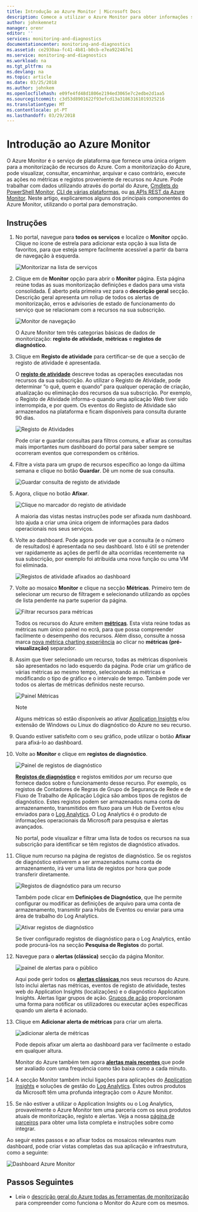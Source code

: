 ```yaml
---
title: Introdução ao Azure Monitor | Microsoft Docs
description: Comece a utilizar o Azure Monitor para obter informações sobre o funcionamento dos seus recursos e tomar medidas com base nos dados.
author: johnkemnetz
manager: orenr
editor: ''
services: monitoring-and-diagnostics
documentationcenter: monitoring-and-diagnostics
ms.assetid: ce2930aa-fc41-4b81-b0cb-e7ea922467e1
ms.service: monitoring-and-diagnostics
ms.workload: na
ms.tgt_pltfrm: na
ms.devlang: na
ms.topic: article
ms.date: 03/25/2018
ms.author: johnkem
ms.openlocfilehash: e09fe4fd48d1806e2194ed3065e7c2edbe2d1aa5
ms.sourcegitcommit: c3d53d8901622f93efcd13a31863161019325216
ms.translationtype: MT
ms.contentlocale: pt-PT
ms.lasthandoff: 03/29/2018
---
```

# <a name="get-started-with-azure-monitor"></a>Introdução ao Azure Monitor
O Azure Monitor é o serviço de plataforma que fornece uma única origem para a monitorização de recursos do Azure. Com a monitorização do Azure, pode visualizar, consultar, encaminhar, arquivar e caso contrário, execute as ações no métricas e registos proveniente de recursos no Azure. Pode trabalhar com dados utilizando através do portal do Azure, [Cmdlets do PowerShell Monitor](insights-powershell-samples.md), [CLI de várias plataformas](insights-cli-samples.md), ou [as APIs REST da Azure Monitor](https://msdn.microsoft.com/library/dn931943.aspx). Neste artigo, explicaremos alguns dos principais componentes do Azure Monitor, utilizando o portal para demonstração.

## <a name="walkthrough"></a>Instruções
1. No portal, navegue para **todos os serviços** e localize o **Monitor** opção. Clique no ícone de estrela para adicionar esta opção à sua lista de favoritos, para que esteja sempre facilmente acessível a partir da barra de navegação à esquerda.

    ![Monitorizar na lista de serviços](./media/monitoring-get-started/monitor-more-services.png)
2. Clique em de **Monitor** opção para abrir o **Monitor** página. Esta página reúne todas as suas monitorização definições e dados para uma vista consolidada. É aberto pela primeira vez para o **descrição geral** secção. Descrição geral apresenta um rollup de todos os alertas de monitorização, erros e advisories de estado de funcionamento do serviço que se relacionam com a recursos na sua subscrição.  

    ![Monitor de navegação](./media/monitoring-get-started/monitor-blade-nav.png)

    O Azure Monitor tem três categorias básicas de dados de monitorização: **registo de atividade**, **métricas** e **registos de diagnóstico**.
3. Clique em **Registo de atividade** para certificar-se de que a secção de registo de atividade é apresentada.

    O [**registo de atividade**](monitoring-overview-activity-logs.md) descreve todas as operações executadas nos recursos da sua subscrição. Ao utilizar o Registo de Atividade, pode determinar “o quê, quem e quando” para qualquer operação de criação, atualização ou eliminação dos recursos da sua subscrição. Por exemplo, o Registo de Atividade informa-o quando uma aplicação Web tiver sido interrompida, e por quem. Os eventos do Registo de Atividade são armazenados na plataforma e ficam disponíveis para consulta durante 90 dias.

    ![Registo de Atividades](./media/monitoring-get-started/monitor-act-log-blade.png)
    
    Pode criar e guardar consultas para filtros comuns, e afixar as consultas mais importantes num dashboard do portal para saber sempre se ocorreram eventos que correspondem os critérios.
4. Filtre a vista para um grupo de recursos específico ao longo da última semana e clique no botão **Guardar**. Dê um nome de sua consulta. 

    ![Guardar consulta de registo de atividade](./media/monitoring-get-started/monitor-act-log-save.png)
5. Agora, clique no botão **Afixar**.

    ![Clique no marcador do registo de atividade](./media/monitoring-get-started/monitor-act-log-pin.png)

    A maioria das vistas nestas instruções pode ser afixada num dashboard. Isto ajuda a criar uma única origem de informações para dados operacionais nos seus serviços.
6. Volte ao dashboard. Pode agora pode ver que a consulta (e o número de resultados) é apresentada no seu dashboard. Isto é útil se pretender ver rapidamente as ações de perfil de alta ocorridas recentemente na sua subscrição, por exemplo foi atribuída uma nova função ou uma VM foi eliminada.

    ![Registos de atividade afixados ao dashboard](./media/monitoring-get-started/monitor-act-log-db.png)
7. Volte ao mosaico **Monitor** e clique na secção **Métricas**. Primeiro tem de selecionar um recurso de filtragem e selecionando utilizando as opções de lista pendente na parte superior da página.

    ![Filtrar recursos para métricas](./media/monitoring-get-started/monitor-met-filter.png)

    Todos os recursos do Azure emitem [**métricas**](monitoring-overview-metrics.md). Esta vista reúne todas as métricas num único painel no ecrã, para que possa compreender facilmente o desempenho dos recursos. Além disso, consulte a nossa marca [nova métrica charting experiência](https://aka.ms/azuremonitor/new-metrics-charts) ao clicar no **métricas (pré-visualização)** separador.
8. Assim que tiver selecionado um recurso, todas as métricas disponíveis são apresentados no lado esquerdo da página. Pode criar um gráfico de várias métricas ao mesmo tempo, selecionando as métricas e modificando o tipo de gráfico e o intervalo de tempo. Também pode ver todos os alertas de métricas definidos neste recurso.

    ![Painel Métricas](./media/monitoring-get-started/monitor-metric-blade.png)

   > [!NOTE]
   > Alguns métricas só estão disponíveis ao ativar [Application Insights](../application-insights/app-insights-overview.md) e/ou extensão de Windows ou Linux do diagnóstico do Azure no seu recurso.
   >
   >
9. Quando estiver satisfeito com o seu gráfico, pode utilizar o botão **Afixar** para afixá-lo ao dashboard.
10. Volte ao **Monitor** e clique em **registos de diagnóstico**.

    ![Painel de registos de diagnóstico](./media/monitoring-get-started/monitor-diaglogs-blade.png)

    [**Registos de diagnóstico**](monitoring-overview-of-diagnostic-logs.md) e registos emitidos *por* um recurso que fornece dados sobre o funcionamento desse recurso. Por exemplo, os registos de Contadores de Regras de Grupo de Segurança de Rede e de Fluxo de Trabalho de Aplicação Lógica são ambos tipos de registos de diagnóstico. Estes registos podem ser armazenados numa conta de armazenamento, transmitidos em fluxo para um Hub de Eventos e/ou enviados para o [Log Analytics](../log-analytics/log-analytics-overview.md). O Log Analytics é o produto de informações operacionais da Microsoft para pesquisa e alertas avançados.

    No portal, pode visualizar e filtrar uma lista de todos os recursos na sua subscrição para identificar se têm registos de diagnóstico ativados.
11. Clique num recurso na página de registos de diagnóstico. Se os registos de diagnóstico estiverem a ser armazenados numa conta de armazenamento, irá ver uma lista de registos por hora que pode transferir diretamente.

    ![Registos de diagnóstico para um recurso](./media/monitoring-get-started/monitor-diaglogs-detail.png)

    Também pode clicar em **Definições de Diagnóstico**, que lhe permite configurar ou modificar as definições de arquivo para uma conta de armazenamento, transmitir para Hubs de Eventos ou enviar para uma área de trabalho do Log Analytics.

    ![Ativar registos de diagnóstico](./media/monitoring-get-started/monitor-diaglogs-enable.png)

    Se tiver configurado registos de diagnóstico para o Log Analytics, então pode procurá-los na secção **Pesquisa de Registos** do portal.
12. Navegue para o **alertas (clássica)** secção da página Monitor.

    ![painel de alertas para o público](./media/monitoring-get-started/monitor-alerts-nopp.png)

    Aqui pode gerir todos os [ **alertas clássicas** ](monitoring-overview-alerts.md) nos seus recursos do Azure. Isto inclui alertas nas métricas, eventos de registo de atividade, testes web do Application Insights (localizações) e o diagnóstico Application Insights. Alertas ligar grupos de ação. [Grupos de ação](monitoring-action-groups.md) proporcionam uma forma para notificar os utilizadores ou executar ações específicas quando um alerta é acionado. 
    
13. Clique em **Adicionar alerta de métricas** para criar um alerta.

    ![adicionar alerta de métricas](./media/monitoring-get-started/monitor-alerts-add.png)

    Pode depois afixar um alerta ao dashboard para ver facilmente o estado em qualquer altura.

    Monitor do Azure também tem agora [ **alertas mais recentes** ](https://aka.ms/azuremonitor/near-real-time-alerts) que pode ser avaliado com uma frequência como tão baixa como a cada minuto.
    
14. A secção Monitor também inclui ligações para aplicações do [Application Insights](../application-insights/app-insights-overview.md) e soluções de gestão do [Log Analytics](../log-analytics/log-analytics-overview.md). Estes outros produtos da Microsoft têm uma profunda integração com o Azure Monitor.
15. Se não estiver a utilizar o Application Insights ou o Log Analytics, provavelmente o Azure Monitor tem uma parceria com os seus produtos atuais de monitorização, registo e alertas. Veja a nossa [página de parceiros](monitoring-partners.md) para obter uma lista completa e instruções sobre como integrar.

Ao seguir estes passos e ao afixar todos os mosaicos relevantes num dashboard, pode criar vistas completas das sua aplicação e infraestrutura, como a seguinte:

![Dashboard Azure Monitor](./media/monitoring-get-started/monitor-final-dash.png)

## <a name="next-steps"></a>Passos Seguintes
* Leia o [descrição geral do Azure todas as ferramentas de monitorização](monitoring-overview.md) para compreender como funciona o Monitor do Azure com os mesmos. 


